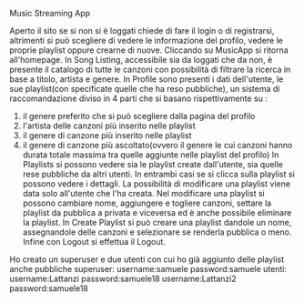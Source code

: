 Music Streaming App

Aperto il sito se si non si è loggati chiede di fare il login o di registrarsi, altrimenti si può scegliere di vedere le informazione del profilo,
vedere le proprie playlist oppure crearne di nuove.
Cliccando su MusicApp si ritorna all'homepage.
In Song Listing, accessibile sia da loggati che da non, è presente il catalogo di tutte le canzoni con possibilità di filtrare la ricerca in base
a titolo, artista e genere.
In Profile sono presenti i dati dell'utente, le sue playlist(con specificate quelle che ha reso pubbliche), un sistema di raccomandazione diviso in 4
parti che si basano rispettivamente su :
1) il genere preferito che si può scegliere dalla pagina del profilo
2) l'artista delle canzoni più inserito nelle playlist
3) il genere di canzone più inserito nelle playlist
4) il genere di canzone più ascoltato(ovvero il genere le cui canzoni hanno durata totale massima tra quelle aggiunte nelle playlist del profilo)
In Playlists si possono vedere sia le playlist create dall'utente, sia quelle rese pubbliche da altri utenti. In entrambi casi se si clicca sulla playlist
si possono vedere i dettagli. La possibilità di modificare una playlist viene data solo all'utente che l'ha creata.
Nel modificare una playlist si possono cambiare nome, aggiungere e togliere canzoni, settare la playlist da pubblica a privata e viceversa ed è anche
possibile eliminare la playlist.
In Create Playlist si può creare una playlist  dandole un nome, assegnandole delle canzoni e selezionare se renderla pubblica o meno.
Infine con Logout si effettua il Logout.

Ho creato un superuser e due utenti con cui ho già aggiunto delle playlist anche pubbliche
superuser: username:samuele password:samuele
utenti: username:Lattanzi password:samuele18
        username:Lattanzi2 password:samuele18
